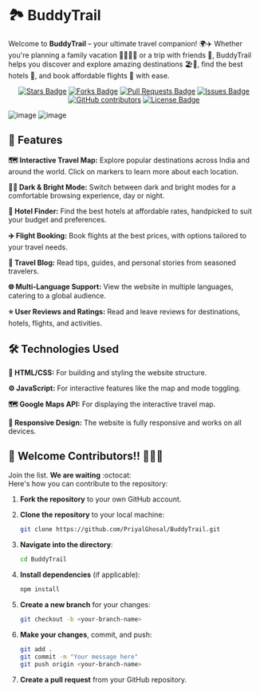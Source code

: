 # 🏞️ BuddyTrail

Welcome to **BuddyTrail** – your ultimate travel companion! 🌍✈️ Whether you're planning a family vacation 👨‍👩‍👧‍👦 or a trip with friends 👫, BuddyTrail helps you discover and explore amazing destinations 🏖️🏰, find the best hotels 🏨, and book affordable flights 💺 with ease.


<div align="center">
  <a href="https://github.com/akhandpratap18/awesome-github-profile-readme/stargazers"><img src="https://img.shields.io/github/stars/akhandpratap18/awesome-github-profile-readme" alt="Stars Badge"/></a>
  <a href="https://github.com/akhandpratap18/awesome-github-profile-readme/network/members"><img src="https://img.shields.io/github/forks/akhandpratap18/awesome-github-profile-readme" alt="Forks Badge"/></a>
  <a href="https://github.com/akhandpratap18/awesome-github-profile-readme/pulls"><img src="https://img.shields.io/github/issues-pr/akhandpratap18/awesome-github-profile-readme" alt="Pull Requests Badge"/></a>
  <a href="https://github.com/akhandpratap18/awesome-github-profile-readme/issues"><img src="https://img.shields.io/github/issues/akhandpratap18/awesome-github-profile-readme" alt="Issues Badge"/></a>
  <a href="https://github.com/akhandpratap18/awesome-github-profile-readme/graphs/contributors"><img alt="GitHub contributors" src="https://img.shields.io/github/contributors/akhandpratap18/awesome-github-profile-readme?color=2b9348"></a>
  <a href="https://github.com/akhandpratap18/awesome-github-profile-readme/blob/master/LICENSE"><img src="https://img.shields.io/github/license/akhandpratap18/awesome-github-profile-readme?color=2b9348" alt="License Badge"/></a>
</div>


![image](https://github.com/user-attachments/assets/4e53b040-41de-43d0-91bd-5c31bf5b9959)
![image](https://github.com/user-attachments/assets/1a2ec256-1099-44a0-b810-7f40b544ec3a)


## 🚀 Features

**🗺️ Interactive Travel Map:** Explore popular destinations across India and around the world. Click on markers to learn more about each location.

**🌙🌞 Dark & Bright Mode:** Switch between dark and bright modes for a comfortable browsing experience, day or night.

**🏨 Hotel Finder:** Find the best hotels at affordable rates, handpicked to suit your budget and preferences.

**✈️ Flight Booking:** Book flights at the best prices, with options tailored to your travel needs.

**📝 Travel Blog:** Read tips, guides, and personal stories from seasoned travelers.

**🌐 Multi-Language Support:** View the website in multiple languages, catering to a global audience.

**⭐ User Reviews and Ratings:** Read and leave reviews for destinations, hotels, flights, and activities.



## 🛠️ Technologies Used

**📝 HTML/CSS:** For building and styling the website structure.

**⚙️ JavaScript:** For interactive features like the map and mode toggling.

**🗺️ Google Maps API:** For displaying the interactive travel map.

**📱 Responsive Design:** The website is fully responsive and works on all devices.


## 🎉 Welcome Contributors!! 👨‍💻👋

Join the list. **We are waiting** :octocat:<br />
Here's how you can contribute to the repository:

1. **Fork the repository** to your own GitHub account.
   
2. **Clone the repository** to your local machine:
   
    ```bash
    git clone https://github.com/PriyalGhosal/BuddyTrail.git
    ```
    
3. **Navigate into the directory**:
   
    ```bash
    cd BuddyTrail
    ```
    
4. **Install dependencies** (if applicable):
   
    ```bash
    npm install
    ```
    
5. **Create a new branch** for your changes:
   
    ```bash
    git checkout -b <your-branch-name>
    ```
    
6. **Make your changes**, commit, and push:
   
    ```bash
    git add .
    git commit -m "Your message here"
    git push origin <your-branch-name>
    ```

7. **Create a pull request** from your GitHub repository.
